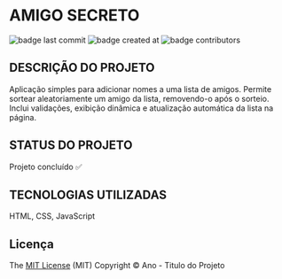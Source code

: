 # AMIGO SECRETO
![badge last commit](https://img.shields.io/github/last-commit/laissc/secret-friend-challenge)
![badge created at](https://img.shields.io/github/created-at/laissc/secret-friend-challenge)
![badge contributors](https://img.shields.io/github/contributors/laissc/secret-friend-challenge)

## DESCRIÇÃO DO PROJETO
Aplicação simples para adicionar nomes a uma lista de amigos.
Permite sortear aleatoriamente um amigo da lista, removendo-o após o sorteio.
Inclui validações, exibição dinâmica e atualização automática da lista na página.

## STATUS DO PROJETO
Projeto concluído :white_check_mark:

## TECNOLOGIAS UTILIZADAS
HTML, CSS, JavaScript

## Licença 
The [MIT License]() (MIT)
Copyright :copyright: Ano - Titulo do Projeto
